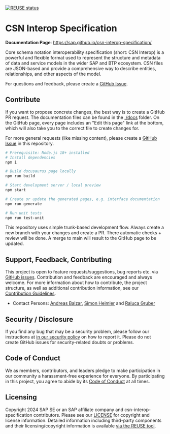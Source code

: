 [![REUSE status](https://api.reuse.software/badge/github.com/SAP/csn-interop-specification)](https://api.reuse.software/info/github.com/SAP/csn-interop-specification)

# CSN Interop Specification

**Documentation Page**: https://sap.github.io/csn-interop-specification/

Core schema notation interoperability specification (short: CSN Interop) is a powerful and flexible format used to represent the structure and metadata of data and service models in the wider SAP and BTP ecosystem. CSN files are JSON-based and provide a comprehensive way to describe entities, relationships, and other aspects of the model.

For questions and feedback, please create a [GitHub Issue](https://github.com/SAP/csn-interop-specification/issues).

## Contribute

If you want to propose concrete changes, the best way is to create a GitHub PR request.
The documentation files can be found in the [./docs](./docs/) folder.
On the GitHub page, every page includes an "Edit this page" link at the bottom, which will also take you to the correct file to create changes for.

For more general requests (like missing content), please create a [GitHub Issue](https://github.com/SAP/csn-interop-specification/issues) in this repository.

```bash
# Prerequisite: Node.js 18+ installed
# Install dependencies
npm i

# Build docusaurus page locally
npm run build

# Start development server / local preview
npm start

# Create or update the generated pages, e.g. interface documentation
npm run generate

# Run unit tests
npm run test-unit
```

This repository uses simple trunk-based development flow.
Always create a new branch with your changes and create a PR.
There automatic checks + review will be done.
A merge to main will result to the GitHub page to be updated.

## Support, Feedback, Contributing

This project is open to feature requests/suggestions, bug reports etc. via [GitHub issues](https://github.com/SAP/csn-interop-specification/issues). Contribution and feedback are encouraged and always welcome. For more information about how to contribute, the project structure, as well as additional contribution information, see our [Contribution Guidelines](CONTRIBUTING.md).

- Contact Persons: [Andreas Balzar](mailto:andreas.balzar@sap.com), [Simon Heimler](mailto:simon.heimler@sap.com) and [Raluca Gruber](mailto:raluca.gruber@sap.com)

## Security / Disclosure

If you find any bug that may be a security problem, please follow our instructions at [in our security policy](https://github.com/SAP/csn-interop-specification/security/policy) on how to report it. Please do not create GitHub issues for security-related doubts or problems.

## Code of Conduct

We as members, contributors, and leaders pledge to make participation in our community a harassment-free experience for everyone. By participating in this project, you agree to abide by its [Code of Conduct](https://github.com/SAP/.github/blob/main/CODE_OF_CONDUCT.md) at all times.

## Licensing

Copyright 2024 SAP SE or an SAP affiliate company and csn-interop-specification contributors. Please see our [LICENSE](LICENSE) for copyright and license information. Detailed information including third-party components and their licensing/copyright information is available [via the REUSE tool](https://api.reuse.software/info/github.com/SAP/csn-interop-specification).
